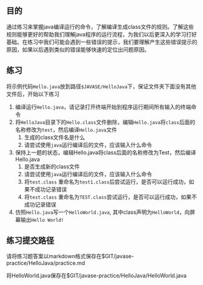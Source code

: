 ## 目的
通过练习来掌握java编译运行的命令，了解编译生成class文件的规则。了解这些规则能够更好的帮助我们理解java程序的运行流程，为我们以后更深入的学习打好基础。在练习中我们可能会遇到一些错误的提示，我们要理解产生这些错误提示的原因，如果以后遇到类似的错误能够快速的定位出问题原因。

## 练习
将示例代码`Hello.java`放到路径`$JAVASE/HelloJava`下，保证文件夹下面没有其他文件后，开始以下练习
1. 编译运行`Hello.java`，请记录打开终端开始到程序运行期间所有输入的终端命令
2. 将`HelloJava`目录下的`Hello.class`文件删除，编辑`Hello.java`将`class`后面的名称修改为`test`，然后编译`Hello.java`文件
    1. 生成的class文件名是什么
    2. 请尝试使用`java`运行编译后的文件，应该输入什么命令
3. 保持上一题的状态，编辑Hello.java将class后面的名称修改为Test，然后编译Hello.java
    1. 是否生成新的class文件
    2. 请尝试使用`java`运行编译后的文件，应该输入什么命令
    3. 将`test.class` 重命名为`test1.class`后尝试运行，是否可以运行成功，如果不成功记录错误
    4. 将`test.class` 重命名为`TEST.class`尝试运行，是否可以运行成功，如果不成功记录错误
4. 仿照`Hello.java`写一个`HelloWorld.java`, 其中class声明为`HelloWorld`，向屏幕输出`Hello World!`

## 练习提交路径

请将练习题答案以markdown格式保存在$GIT/javase-practice/HelloJava/practice.md

将HelloWorld.java保存在$GIT/javase-practice/HelloJava/HelloWorld.java

